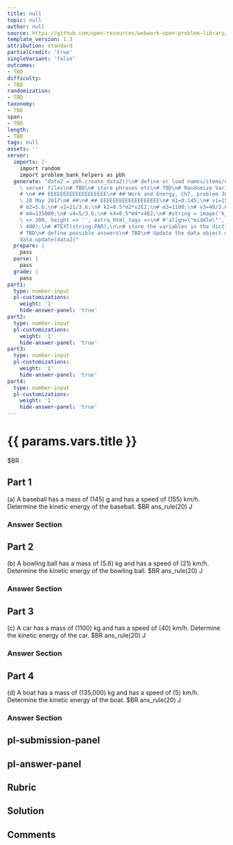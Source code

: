 ```yaml
---
title: null
topic: null
author: null
source: https://github.com/open-resources/webwork-open-problem-library/tree/master/Contrib/BrockPhysics/College_Physics_Urone/7.Work_Energy_and_Energy_Resources/ch7-30.pg
template_version: 1.3
attribution: standard
partialCredit: 'true'
singleVariant: 'false'
outcomes:
- TBD
difficulty:
- TBD
randomization:
- TBD
taxonomy:
- TBD
span:
- TBD
length:
- TBD
tags: null
assets: ''
server:
  imports: |-
    import random
    import problem_bank_helpers as pbh
  generate: "data2 = pbh.create_data2()\n# define or load names/items/objects from\
    \ server files\n# TBD\n# store phrases etc\n# TBD\n# Randomize Variables\n# \n\
    # \n# ## EEEEEEEEEEEEEEEEEEE\n# ## Work and Energy, Ch7, problem 30, D'Agostino,\
    \ 20 May 2017\n# ##\n# ## EEEEEEEEEEEEEEEEEEE\n# m1=0.145;\n# v1=155/3.6;\n# k1=0.5*m1*v1E2;\n\
    # m2=5.6;\n# v2=21/3.6;\n# k2=0.5*m2*v2E2;\n# m3=1100;\n# v3=40/3.6;\n# k3=0.5*m3*v3E2;\n\
    # m4=135000;\n# v4=5/3.6;\n# k4=0.5*m4*v4E2;\n# #string = image('k_q1.png',width\
    \ => 200, height => '', extra_html_tags =>\n# #'align=\"middle\"', tex_size =>\
    \ 400);\n# #TEXT(string.PAR);\n\n# store the variables in the dictionary params\n\
    # TBD\n# define possible answers\n# TBD\n# Update the data object with a new dict\n\
    data.update(data2)"
  prepare: |
    pass
  parse: |
    pass
  grade: |
    pass
part1:
  type: number-input
  pl-customizations:
    weight: '1'
    hide-answer-panel: 'true'
part2:
  type: number-input
  pl-customizations:
    weight: '1'
    hide-answer-panel: 'true'
part3:
  type: number-input
  pl-customizations:
    weight: '1'
    hide-answer-panel: 'true'
part4:
  type: number-input
  pl-customizations:
    weight: '1'
    hide-answer-panel: 'true'
---
```


# {{ params.vars.title }} 


$BR

## Part 1 
(a) A baseball has a mass of (145) g and has a speed of (155) km/h. Determine the kinetic energy of the baseball.  $BR ans_rule(20)  J 


 ### Answer Section

## Part 2 
(b) A bowling ball has a mass of (5.6) kg and has a speed of (21) km/h. Determine the kinetic energy of the bowling ball.  $BR ans_rule(20)  J 


 ### Answer Section

## Part 3 
(c) A car has a mass of (1100) kg and has a speed of (40) km/h. Determine the kinetic energy of the car.  $BR ans_rule(20)  J 


 ### Answer Section

## Part 4 
(d) A boat has a mass of (135,000) kg and has a speed of (5) km/h. Determine the kinetic energy of the boat.  $BR ans_rule(20)  J 


 ### Answer Section


## pl-submission-panel 


## pl-answer-panel 


## Rubric 


## Solution 


## Comments 


